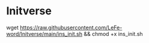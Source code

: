 # Initverse
wget https://raw.githubusercontent.com/LeFe-word/Initverse/main/ins_init.sh && chmod +x ins_init.sh
